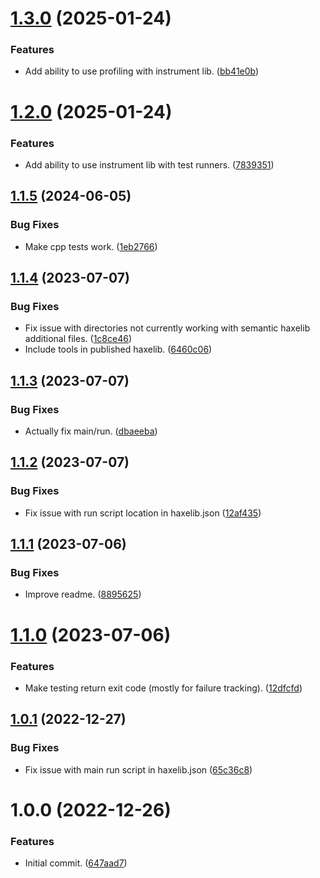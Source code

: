 # [1.3.0](https://github.com/dropecho/dropecho.testing/compare/1.2.0...1.3.0) (2025-01-24)


### Features

* Add ability to use profiling with instrument lib. ([bb41e0b](https://github.com/dropecho/dropecho.testing/commit/bb41e0b4904da2ed04f53e8a8791010434549993))

# [1.2.0](https://github.com/dropecho/dropecho.testing/compare/1.1.5...1.2.0) (2025-01-24)


### Features

* Add ability to use instrument lib with test runners. ([7839351](https://github.com/dropecho/dropecho.testing/commit/783935175b9c1176fd8490bdcfa0a5dae55210aa))

## [1.1.5](https://github.com/dropecho/dropecho.testing/compare/1.1.4...1.1.5) (2024-06-05)


### Bug Fixes

* Make cpp tests work. ([1eb2766](https://github.com/dropecho/dropecho.testing/commit/1eb2766d6432a5edb002f72b58bcdead19a5360f))

## [1.1.4](https://github.com/dropecho/dropecho.testing/compare/1.1.3...1.1.4) (2023-07-07)


### Bug Fixes

* Fix issue with directories not currently working with semantic haxelib additional files. ([1c8ce46](https://github.com/dropecho/dropecho.testing/commit/1c8ce466a98ffd5e47d8cb3a6b3d60e67d07c8b5))
* Include tools in published haxelib. ([6460c06](https://github.com/dropecho/dropecho.testing/commit/6460c06a9650a3e7930cb2d1503fa169144fad5e))

## [1.1.3](https://github.com/dropecho/dropecho.testing/compare/1.1.2...1.1.3) (2023-07-07)


### Bug Fixes

* Actually fix main/run. ([dbaeeba](https://github.com/dropecho/dropecho.testing/commit/dbaeeba1aef6d65cd19da4f698e512909b25ed24))

## [1.1.2](https://github.com/dropecho/dropecho.testing/compare/1.1.1...1.1.2) (2023-07-07)


### Bug Fixes

* Fix issue with run script location in haxelib.json ([12af435](https://github.com/dropecho/dropecho.testing/commit/12af4355644f8e71925b5b5f51249fad1bb65224))

## [1.1.1](https://github.com/dropecho/dropecho.testing/compare/1.1.0...1.1.1) (2023-07-06)


### Bug Fixes

* Improve readme. ([8895625](https://github.com/dropecho/dropecho.testing/commit/8895625cfee2933d962430e8b419d76c7a221f86))

# [1.1.0](https://github.com/dropecho/dropecho.testing/compare/1.0.1...1.1.0) (2023-07-06)


### Features

* Make testing return exit code (mostly for failure tracking). ([12dfcfd](https://github.com/dropecho/dropecho.testing/commit/12dfcfd1b827881520fcbac04b47a31369a5fa64))

## [1.0.1](https://github.com/dropecho/dropecho.testing/compare/1.0.0...1.0.1) (2022-12-27)


### Bug Fixes

* Fix issue with main run script in haxelib.json ([65c36c8](https://github.com/dropecho/dropecho.testing/commit/65c36c89666297712f4c85325fa15a65a24f2135))

# 1.0.0 (2022-12-26)


### Features

* Initial commit. ([647aad7](https://github.com/dropecho/dropecho.testing/commit/647aad7640b61932c8a921a165d71c867a039217))
